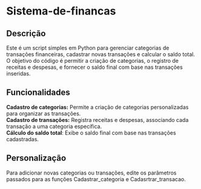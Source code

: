 # Sistema-de-financas
<h2>Descrição</h2>
Este é um script simples em Python para gerenciar categorias de transações financeiras, cadastrar novas transações e calcular o saldo total. O objetivo do código é permitir a criação de categorias, o registro de receitas e despesas, e fornecer o saldo final com base nas transações inseridas.
<h2>Funcionalidades</h2>
<b>Cadastro de categorias:</b> Permite a criação de categorias personalizadas para organizar as transações.
<br>
<b>Cadastro de transações:</b> Registra receitas e despesas, associando cada transação a uma categoria específica.
<br>
<b>Cálculo do saldo total</b>: Exibe o saldo final com base nas transações cadastradas.
<h2>Personalização</h2>
Para adicionar novas categorias ou transações, edite os parâmetros passados para as funções Cadastrar_categoria e Cadasrtrar_transacao.
